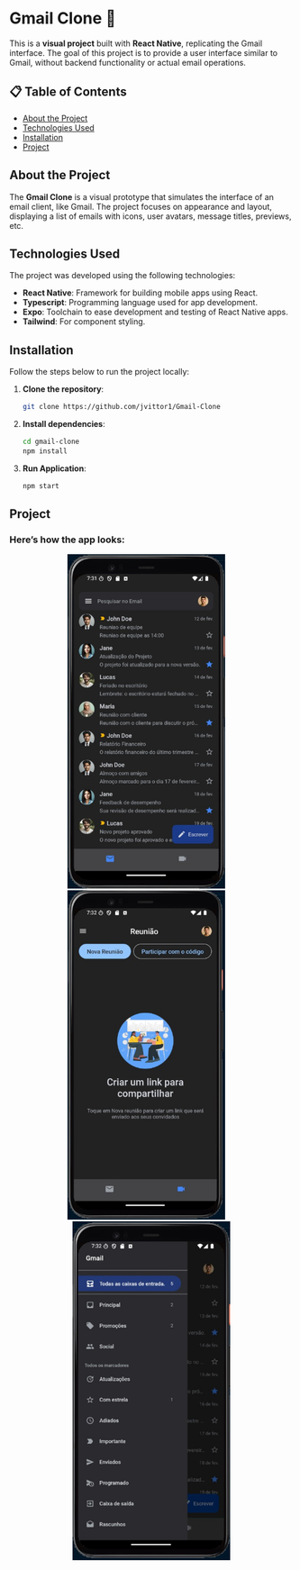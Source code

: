 # Gmail Clone 📧

This is a **visual project** built with **React Native**, replicating the Gmail interface. The goal of this project is to provide a user interface similar to Gmail, without backend functionality or actual email operations.

## 📋 Table of Contents

- [About the Project](#about-the-project)
- [Technologies Used](#technologies-used)
- [Installation](#installation)
- [Project](#project)

## About the Project

The **Gmail Clone** is a visual prototype that simulates the interface of an email client, like Gmail. The project focuses on appearance and layout, displaying a list of emails with icons, user avatars, message titles, previews, etc.

## Technologies Used

The project was developed using the following technologies:

- **React Native**: Framework for building mobile apps using React.
- **Typescript**: Programming language used for app development.
- **Expo**: Toolchain to ease development and testing of React Native apps.
- **Tailwind**: For component styling.

## Installation

Follow the steps below to run the project locally:

1. **Clone the repository**:

   ```bash
   git clone https://github.com/jvittor1/Gmail-Clone
   ```

2. **Install dependencies**:

   ```bash
   cd gmail-clone
   npm install
   ```

3. **Run Application**:
   ```bash
   npm start
   ```

## Project

### Here’s how the app looks:

<p align="center">
  <img src="./assets/images/image1.jpg" alt="Image Project" width="280" style="margin-right: 18px;"/>
  <img src="./assets/images/image2.jpg" alt="Image Project" width="280" style="margin-right: 18px;"/>
  <img src="./assets/images/image3.jpg" alt="Image Project" width="280" />
  
 
</p>
